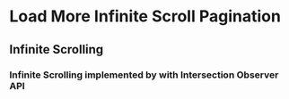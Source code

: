 # Load More Infinite Scroll Pagination

## Infinite Scrolling
### Infinite Scrolling implemented by with Intersection Observer API
